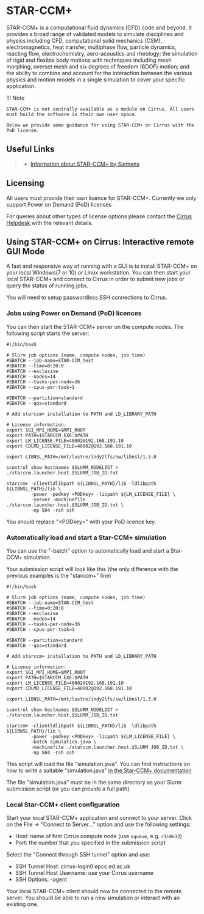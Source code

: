 # STAR-CCM+

STAR-CCM+ is a computational fluid dynamics (CFD) code and beyond. It
provides a broad range of validated models to simulate disciplines and
physics including CFD, computational solid mechanics (CSM),
electromagnetics, heat transfer, multiphase flow, particle dynamics,
reacting flow, electrochemistry, aero-acoustics and rheology; the
simulation of rigid and flexible body motions with techniques including
mesh morphing, overset mesh and six degrees of freedom (6DOF) motion;
and the ability to combine and account for the interaction between the
various physics and motion models in a single simulation to cover your
specific application.

!!! Note


	STAR-CCM+ is not centrally available as a module on Cirrus. All users 
    must build the software in their own user space. 

    Below we provide some guidance for using STAR-CCM+ on Cirrus with the 
    PoD license. 


## Useful Links

> - [Information about STAR-CCM+ by
>   Siemens](https://mdx.plm.automation.siemens.com/star-ccm-plus)

## Licensing

All users must provide their own licence for STAR-CCM+. Currently we
only support Power on Demand (PoD) licenses

For queries about other types of license options please contact the
[Cirrus Helpdesk](mailto:support@cirrus.ac.uk) with the relevant
details.

## Using STAR-CCM+ on Cirrus: Interactive remote GUI Mode

A fast and responsive way of running with a GUI is to install STAR-CCM+
on your local Windows(7 or 10) or Linux workstation. You can then start
your local STAR-CCM+ and connect to Cirrus in order to submit new jobs
or query the status of running jobs.

You will need to setup passwordless SSH connections to Cirrus.

### Jobs using Power on Demand (PoD) licences

You can then start the STAR-CCM+ server on the compute nodes. The
following script starts the server:

    #!/bin/bash

    # Slurm job options (name, compute nodes, job time)
    #SBATCH --job-name=STAR-CCM_test
    #SBATCH --time=0:20:0
    #SBATCH --exclusive
    #SBATCH --nodes=14
    #SBATCH --tasks-per-node=36
    #SBATCH --cpus-per-task=1

    #SBATCH --partition=standard
    #SBATCH --qos=standard

    # Add starccm+ installation to PATH and LD_LIBRARY_PATH

    # License information: 
    export SGI_MPI_HOME=$MPI_ROOT
    export PATH=$STARCCM_EXE:$PATH
    export LM_LICENSE_FILE=48002@192.168.191.10
    export CDLMD_LICENSE_FILE=48002@192.168.191.10

    export LIBNSL_PATH=/mnt/lustre/indy2lfs/sw/libnsl/1.3.0

    scontrol show hostnames $SLURM_NODELIST > ./starccm.launcher.host.$SLURM_JOB_ID.txt

    starccm+ -clientldlibpath ${LIBNSL_PATH}/lib -ldlibpath ${LIBNSL_PATH}/lib \
	         -power -podkey <PODkey> -licpath ${LM_LICENSE_FILE} \
	         -server -machinefile ./starccm.launcher.host.$SLURM_JOB_ID.txt \
	         -np 504 -rsh ssh

You should replace "<PODkey\>" with your PoD licence key.

### Automatically load and start a Star-CCM+ simulation

You can use the "-batch" option to automatically load and start a
Star-CCM+ simulation.

Your submission script will look like this (the only difference with the
previous examples is the "starccm+" line)

    #!/bin/bash

    # Slurm job options (name, compute nodes, job time)
    #SBATCH --job-name=STAR-CCM_test
    #SBATCH --time=0:20:0
    #SBATCH --exclusive
    #SBATCH --nodes=14
    #SBATCH --tasks-per-node=36
    #SBATCH --cpus-per-task=1

    #SBATCH --partition=standard
    #SBATCH --qos=standard

    # Add starccm+ installation to PATH and LD_LIBRARY_PATH

    # License information: 
    export SGI_MPI_HOME=$MPI_ROOT
    export PATH=$STARCCM_EXE:$PATH
    export LM_LICENSE_FILE=48002@192.168.191.10
    export CDLMD_LICENSE_FILE=48002@192.168.191.10

    export LIBNSL_PATH=/mnt/lustre/indy2lfs/sw/libnsl/1.3.0

    scontrol show hostnames $SLURM_NODELIST > ./starccm.launcher.host.$SLURM_JOB_ID.txt

    starccm+ -clientldlibpath ${LIBNSL_PATH}/lib -ldlibpath ${LIBNSL_PATH}/lib \
	         -power -podkey <PODkey> -licpath ${LM_LICENSE_FILE} \
	         -batch simulation.java \
	         -machinefile ./starccm.launcher.host.$SLURM_JOB_ID.txt \
	         -np 504 -rsh ssh

This script will load the file "simulation.java". You can find
instructions on how to write a suitable "simulation.java"
[in the Star-CCM+ documentation](https://mdx.plm.automation.siemens.com/star-ccm-plus)

The file "simulation.java" must be in the same directory as your Slurm
submission script (or you can provide a full path).

### Local Star-CCM+ client configuration

Start your local STAR-CCM+ application and connect to your server. Click
on the File -\> "Connect to Server..." option and use the following
settings:

- Host: name of first Cirrus compute node (use ``squeue``, e.g. ``r1i0n32``)
- Port: the number that you specified in the submission script

Select the "Connect through SSH tunnel" option and use:

- SSH Tunnel Host: cirrus-login0.epcc.ed.ac.uk
- SSH Tunnel Host Username: use your Cirrus username
- SSH Options: -agent

Your local STAR-CCM+ client should now be connected to the remote
server. You should be able to run a new simulation or interact with an
existing one.
